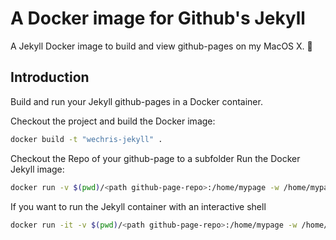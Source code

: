 # A Docker image for Github's Jekyll

A Jekyll Docker image to build and view github-pages on my MacOS X.
:whale:

## Introduction

Build and run your Jekyll github-pages in a Docker container.

Checkout the project and build the Docker image:
```bash
docker build -t "wechris-jekyll" .
```
Checkout the Repo of your github-page to a subfolder 
Run the Docker Jekyll image:
```bash
docker run -v $(pwd)/<path github-page-repo>:/home/mypage -w /home/mypage -p 4000:4000 wechris-jekyll bundle exec jekyll serve --host 0.0.0.0
```

If you want to run the Jekyll container with an interactive shell
```bash
docker run -it -v $(pwd)/<path github-page-repo>:/home/mypage -w /home/mypage -p 4000:4000 wechris-jekyll /bin/sh
```
